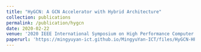 ```yaml
---
title: "HyGCN: A GCN Accelerator with Hybrid Architecture"
collection: publications
permalink: /publication/hygcn
date: 2020-02-22
venue: '2020 IEEE International Symposium on High Performance Computer Architecture (HPCA 2020)'
paperurl: 'https://mingyuyan-ict.github.io/MingyuYan-ICT/files/HyGCN-HPCA2020.pdf'
---
```




